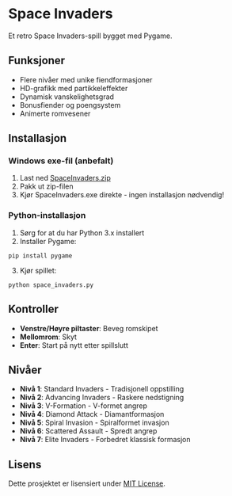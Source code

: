 # Space Invaders

Et retro Space Invaders-spill bygget med Pygame.

## Funksjoner

- Flere nivåer med unike fiendformasjoner
- HD-grafikk med partikkeleffekter
- Dynamisk vanskelighetsgrad
- Bonusfiender og poengsystem
- Animerte romvesener

## Installasjon

### Windows exe-fil (anbefalt)
1. Last ned [SpaceInvaders.zip](SpaceInvaders.zip)
2. Pakk ut zip-filen
3. Kjør SpaceInvaders.exe direkte - ingen installasjon nødvendig!

### Python-installasjon
1. Sørg for at du har Python 3.x installert
2. Installer Pygame:
```
pip install pygame
```
3. Kjør spillet:
```
python space_invaders.py
```

## Kontroller

- **Venstre/Høyre piltaster**: Beveg romskipet
- **Mellomrom**: Skyt
- **Enter**: Start på nytt etter spillslutt

## Nivåer

- **Nivå 1**: Standard Invaders - Tradisjonell oppstilling
- **Nivå 2**: Advancing Invaders - Raskere nedstigning
- **Nivå 3**: V-Formation - V-formet angrep
- **Nivå 4**: Diamond Attack - Diamantformasjon
- **Nivå 5**: Spiral Invasion - Spiralformet invasjon
- **Nivå 6**: Scattered Assault - Spredt angrep
- **Nivå 7**: Elite Invaders - Forbedret klassisk formasjon

## Lisens

Dette prosjektet er lisensiert under [MIT License](LICENSE).
